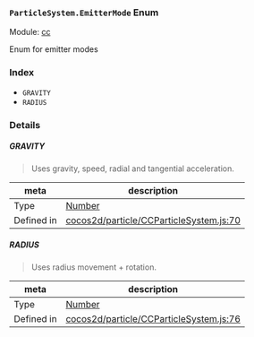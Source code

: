 ### `ParticleSystem.EmitterMode` Enum



Module: [cc](../modules/cc.md)


Enum for emitter modes


### Index
  - `GRAVITY`
  - `RADIUS`

### Details


##### GRAVITY

> Uses gravity, speed, radial and tangential acceleration.

| meta | description |
|------|-------------|
| Type | <a href="https://developer.mozilla.org/en/JavaScript/Reference/Global_Objects/Number" class="crosslink external" target="_blank">Number</a> |
| Defined in | [cocos2d/particle/CCParticleSystem.js:70](https://github.com/cocos-creator/engine/blob/b4415d3f111db35eb92e588d63bcb560003ea469/cocos2d/particle/CCParticleSystem.js#L70) |



##### RADIUS

> Uses radius movement + rotation.

| meta | description |
|------|-------------|
| Type | <a href="https://developer.mozilla.org/en/JavaScript/Reference/Global_Objects/Number" class="crosslink external" target="_blank">Number</a> |
| Defined in | [cocos2d/particle/CCParticleSystem.js:76](https://github.com/cocos-creator/engine/blob/b4415d3f111db35eb92e588d63bcb560003ea469/cocos2d/particle/CCParticleSystem.js#L76) |


